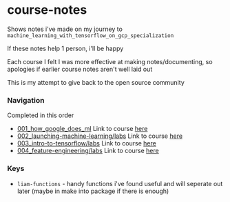 # course-notes
Shows notes i've made on my journey to `machine_learning_with_tensorflow_on_gcp_specialization`

If these notes help 1 person, i'll be happy

Each course I felt I was more effective at making notes/documenting, so apologies if earlier course notes aren't well laid out

This is my attempt to give back to the open source community

### Navigation
Completed in this order
- [001_how_google_does_ml](./001_how_google_does_ml) Link to course [here](https://www.coursera.org/learn/google-machine-learning)
- [002_launching-machine-learning/labs](./002_launching-machine-learning/labs) Link to course [here](https://www.coursera.org/learn/launching-machine-learning)
- [003_intro-to-tensorflow/labs](./003_intro-to-tensorflow/labs) Link to course [here](https://www.coursera.org/learn/intro-tensorflow)
- [004_feature-engineering/labs](./004_feature-engineering/labs) Link to course [here](https://www.coursera.org/learn/feature-engineering)

### Keys
- `liam-functions` - handy functions i've found useful and will seperate out later (maybe in make into package if there is enough)